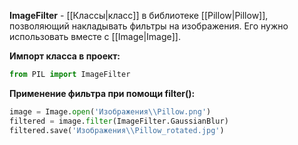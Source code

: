 **ImageFilter** - [[Классы|класс]] в библиотеке [[Pillow|Pillow]], позволяющий накладывать фильтры на изображения. Его нужно использовать вместе с [[Image|Image]].

**Импорт класса в проект:**

```Python
from PIL import ImageFilter
```

**Применение фильтра при помощи filter():**

```Python
image = Image.open('Изображения\\Pillow.png')
filtered = image.filter(ImageFilter.GaussianBlur)
filtered.save('Изображения\\Pillow_rotated.jpg')
```